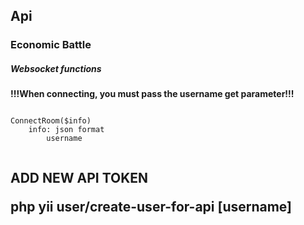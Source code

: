 Api
-------------------

<h3>Economic Battle</h3>
<h5>Websocket functions</h5>
<b>!!!When connecting, you must pass the username get parameter!!!</b>

```

ConnectRoom($info)
    info: json format
        username
        
```

<h2>
ADD NEW API TOKEN 
<p>php yii user/create-user-for-api [username] </p>
</h2>